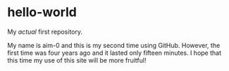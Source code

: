 # hello-world
My *actual* first repository.

My name is aim-0 and this is my second time using GitHub. However, the first time was four years ago and it lasted only fifteen minutes.
I hope that this time my use of this site will be more fruitful!
